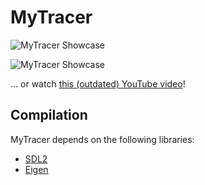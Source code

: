 # MyTracer

![MyTracer Showcase](http://i.imgur.com/9E5DBT6.png "MyTracer in action")

![MyTracer Showcase](http://i.imgur.com/YgwDdIZ.gif "Please ignore the GIF artefacts!")

... or watch [this (outdated) YouTube video](https://youtu.be/TZcdsGm4tW4)!

## Compilation
MyTracer depends on the following libraries:
* [SDL2](http://libsdl.org/)
* [Eigen](http://eigen.tuxfamily.org/index.php?title=Main_Page)
